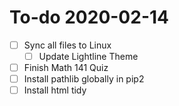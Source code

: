 # To-do 2020-02-14

  - [ ] Sync all files to Linux
    * [ ] Update Lightline Theme
  - [ ] Finish Math 141 Quiz
  - [ ] Install pathlib globally in pip2
  - [ ] Install html tidy
